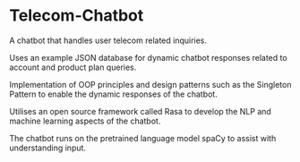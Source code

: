 # Telecom-Chatbot
A chatbot that handles user telecom related inquiries.

Uses an example JSON database for dynamic chatbot responses related to account and product plan queries.


Implementation of OOP principles and design patterns such as the Singleton Pattern to enable the dynamic responses of the chatbot.


Utilises an open source framework called Rasa to develop the NLP and machine learning aspects of the chatbot.


The chatbot runs on the pretrained language model spaCy to assist with understanding input.
